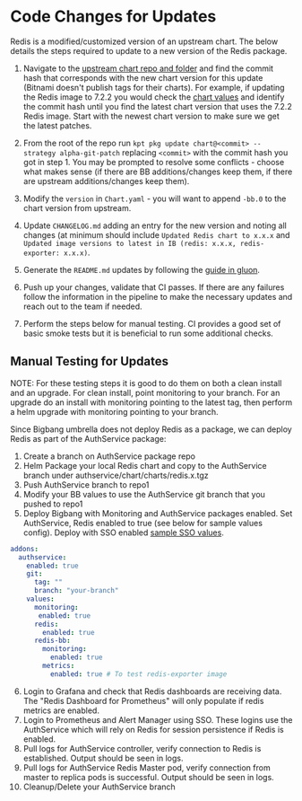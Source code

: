 # Code Changes for Updates

Redis is a modified/customized version of an upstream chart. The below details the steps required to update to a new version of the Redis package.

1. Navigate to the [upstream chart repo and folder](https://github.com/bitnami/charts/tree/main/bitnami/redis) and find the commit hash that corresponds with the new chart version for this update (Bitnami doesn't publish tags for their charts). For example, if updating the Redis image to 7.2.2 you would check the [chart values](https://github.com/bitnami/charts/blob/main/bitnami/redis/values.yaml#L91) and identify the commit hash until you find the latest chart version that uses the 7.2.2 Redis image. Start with the newest chart version to make sure we get the latest patches.

2. From the root of the repo run `kpt pkg update chart@<commit> --strategy alpha-git-patch` replacing `<commit>` with the commit hash you got in step 1. You may be prompted to resolve some conflicts - choose what makes sense (if there are BB additions/changes keep them, if there are upstream additions/changes keep them).

3. Modify the `version` in `Chart.yaml` - you will want to append `-bb.0` to the chart version from upstream.

4. Update `CHANGELOG.md` adding an entry for the new version and noting all changes (at minimum should include `Updated Redis chart to x.x.x` and `Updated image versions to latest in IB (redis: x.x.x, redis-exporter: x.x.x)`.

5. Generate the `README.md` updates by following the [guide in gluon](https://repo1.dso.mil/platform-one/big-bang/apps/library-charts/gluon/-/blob/master/docs/bb-package-readme.md).

6. Push up your changes, validate that CI passes. If there are any failures follow the information in the pipeline to make the necessary updates and reach out to the team if needed.

7.  Perform the steps below for manual testing. CI provides a good set of basic smoke tests but it is beneficial to run some additional checks.

## Manual Testing for Updates

NOTE: For these testing steps it is good to do them on both a clean install and an upgrade. For clean install, point monitoring to your branch. For an upgrade do an install with monitoring pointing to the latest tag, then perform a helm upgrade with monitoring pointing to your branch.

Since Bigbang umbrella does not deploy Redis as a package, we can deploy Redis as part of the AuthService package:
1. Create a branch on AuthService package repo
2. Helm Package your local Redis chart and copy to the AuthService branch under authservice/chart/charts/redis.x.tgz
3. Push AuthService branch to repo1
4. Modify your BB values to use the AuthService git branch that you pushed to repo1
5. Deploy Bigbang with Monitoring and AuthService packages enabled. Set AuthService, Redis enabled to true (see below for sample values config). Deploy with SSO enabled [sample SSO values](https://repo1.dso.mil/big-bang/bigbang/-/blob/master/docs/assets/configs/example/dev-sso-values.yaml).
```yaml
addons:
  authservice:
    enabled: true
    git:
      tag: ""
      branch: "your-branch"
    values:
      monitoring:
       enabled: true
      redis:
        enabled: true
      redis-bb:
        monitoring:
          enabled: true
        metrics:
          enabled: true # To test redis-exporter image
```
6. Login to Grafana and check that Redis dashboards are receiving data. The "Redis Dashboard for Prometheus" will only populate if redis metrics are enabled.
7. Login to Prometheus and Alert Manager using SSO. These logins use the AuthService which will rely on Redis for session persistence if Redis is enabled.
8. Pull logs for AuthService controller, verify connection to Redis is established. Output should be seen in logs.
9. Pull logs for AuthService Redis Master pod, verify connection from master to replica pods is successful. Output should be seen in logs.
10. Cleanup/Delete your AuthService branch